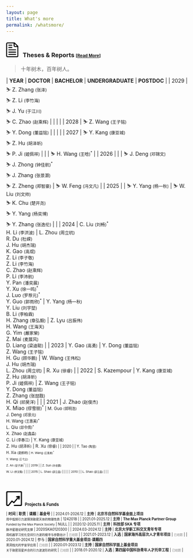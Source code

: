 ```yaml
---
layout: page
title: What's more
permalink: /whatsmore/
---
```


<style>
table {
  font-family: arial, sans-serif;
  border-collapse: collapse;
  width: 100%;
}

td, th {
  border: 1px solid #dddddd;
  text-align: left;
  padding: 8px;
}

tr:nth-child(odd) {
  background-color: #dddddd;
}
</style>

### <img src="report.png" style="height:40px;"> &nbsp; <b>Theses & Reports</b> <small><small>[[Read More](/docs/theses)]</small></small> 

> 十年树木，百年树人。

| **YEAR** | **DOCTOR** | **BACHELOR** | **UNDERGRADUATE** | **POSTDOC** |
| 2029 | &#9975; Z. Zhang <small>(张泽)</small><br>&#9975; Z. Li <small>(李竹海)</small><br>&#9975; J. Yu <small>(于江川)</small><br>&#9975; C. Zhao <small>(赵乘辉)</small> | | | |
| 2028 | &#9975; Z. Wang <small>(王子铭)</small><br>&#9975; Y. Dong <small>(董益铭)</small> | | | |
| 2027 | &#9975; Y. Kang <small>(康亚城)</small><br>&#9975; Z. Hu <small>(胡泽昕)</small><br>&#9975; P. Ji <small>(姬佩祥)</small> | | | &#9975; H. Wang <small>(王晗)<sup>$\ast$</sup></small> |
| 2026 | | | &#9975; J. Deng <small>(邓锦文)</small><br>&#9975; J. Zhong <small>(钟佳航)<sup>$\ast$</sup></small><br>&#9975; J. Zhang <small>(张景灏)</small><br>&#9975; Z. Zheng <small>(郑智豪)</small> | &#9975; W. Feng <small>(冯文凡)</small> |
| 2025 | | &#9975; Y. Yang <small>(杨一秋)</small> | &#9975; W. Liu <small>(刘文帅)</small><br>&#9975; K. Chu <small>(楚开尧)</small><br>&#9975; Y. Yang <small>(杨奕博)</small><br>&#9975; Y. Zhang <small>(张逸伦)</small> | |
| 2024 | C. Liu <small>(刘畅)<sup>$\ast$</sup></small><br>H. Li <small>(李洪波)</small> | L. Zhou <small>(周立杭)</small><br>R. Du <small>(杜嵘)</small><br>J. Hu <small>(胡杰瑞)</small><br>K. Gao <small>(高焜)</small><br>Z. Li <small>(李子敬)</small><br>Z. Li <small>(李竹海)</small><br>C. Zhao <small>(赵乘辉)</small><br>P. Li <small>(李沛航)</small><br>Y. Pan <small>(潘奕晨)</small><br>Y. Xu <small>(徐一鸣)<sup>$\ast$</sup></small><br>J. Luo <small>(罗荐元)<sup>$\ast$</sup></small><br>Y. Guo <small>(郭雨欣)<sup>$\ast$</sup></small> | Y. Yang <small>(杨一秋)</small><br>Y. Liu <small>(刘宇堃)</small><br>B. Li <small>(李柏霖)</small><br>H. Zhang <small>(章弘毅)</small> | Z. Lyu <small>(吕振伟)</small><br>H. Wang <small>(王海天)</small><br>G. Yim <small>(嚴家榮)</small><br>Z. Mai <small>(麦展风)</small><br>D. Liang <small>(梁迪聪)</small> |
| 2023 | Y. Gao <small>(高勇)</small> | Y. Dong <small>(董益铭)</small><br>Z. Wang <small>(王子铭)</small><br>H. Gu <small>(顾华鹏)</small> |  W. Wang <small>(王伟松)</small><br>J. Hu <small>(胡杰瑞)</small><br>L. Zhou <small>(周立杭)</small> | R. Xu <small>(徐睿)</small> |
| 2022 | S. Kazempour | Y. Kang <small>(康亚城)</small><br>Z. Hu <small>(胡泽昕)</small><br>P. Ji <small>(姬佩祥)</small> |  Z. Wang <small>(王子铭)</small><br>Y. Dong <small>(董益铭)</small><br>Z. Zhang <small>(张喆戬)</small><br>H. Qi <small>(祁昊洋)</small> | |
| 2021 | J. Zhao <small>(赵俊杰)</small><br>X. Miao <small>(缪雪丽)<sup>$\ast$</sup> | M. Guo <small>(郭明浩)</small><br>J. Deng <small>(邓景元)</small><br>H. Wang <small>(王惠美)<sup>$\ast$</sup></small><br>L. Qiu <small>(邱令倩)<sup>$\ast$</sup></small><br>X. Zhao <small>(赵鑫淼)</small><br>C. Li <small>(李春江)</small> | Y. Kang <small>(康亚城)</small><br>Z. Hu <small>(胡泽昕)</small> | R. Xu <small>(徐睿) |
| 2020 | | Y. Tao <small>(陶昱)</small><br>H. Xia <small>(夏鹤明) | H. Wang <small>(王惠美)<sup>$\ast$</sup></small><br>Y. Wang <small>(王弋尘)</small><br>Z. An <small>(安子訸)<sup>$\ast$</sup></small> | |
| 2019 | | Z. Sun <small>(孙忠鹏)</small><br>W. Li <small>(李汶隆)</small> | | |
| 2015 | L. Shao <small>(邵立晶)</small> | | | |
| 2010 | | L. Shao <small>(邵立晶)</small> |  | |

<br>
<p></p>

### <img src="funds.png" style="height:40px;"> &nbsp; <b>Projects & Funds</b>

| **时间** | **职责** | **课题** | **基金号** | 
| 2024.01-2026.12 | **主持** | **北京市自然科学基金面上项目** <br> <small> 用中低频引力波探测致密天体的物理性质</small> | 1242018 |
| 2021.01-2025.12 | **主持** | **The Max Planck Partner Group** <br> <small> Funded by the Max Planck Society</small> | NULL |
| 2020.12-2025.11 | **主持** | **科技部 SKA 专项** <br> <small> 脉冲星理论研究支撑</small> | 2020SKA0120300 |
| 2024.03-2024.12 | **主持** | **北京大学新工科交叉青年专项** <br> <small> 用机器学习优化空间引力波的搜寻与参数估计</small> | <font color="gray"><small>已结题</small></font> |
| 2021.01-2023.12 | **入选** | **国家海外高层次人才青年项目** | <font color="gray"><small>已结题</small></font> |
| 2020.01-2024.12 | 参与 | **国家自然科学重大基金项目·课题四** <br> <small> 黑洞烛光的宇宙学应用 </small> | <font color="gray"><small>已结题</small></font> |
| 2020.01-2023.12 | **主持** | **国家自然科学面上基金项目** <br> <small> 关于致密双星并合的引力波波形的研究</small> | <font color="gray"><small>已结题</small></font> |
| 2018.01-2020.12 | **入选** | **第四届中国科协青年人才托举工程** | <font color="gray"><small>已结题</small></font> |


<!-- 
| 2024.07-2024.09 | **主持** | **举办第九届SKA暑期学校** | <font color="gray"><small>已结题</small></font> |
| 2019.01-2021.12 | **主持** | **北京大学学科建设项目** <br> <small> 引力天体物理团队建设、科学研究与国内外交流</small> | <font color="gray"><small>已结题</small></font> |
| 2016.06-2021.05 | 参与 | **中国科学院先导B专项** <br> <small> 基于FAST的脉冲星测时和引力波探测预研究 </small> | <font color="gray"><small>已结题</small></font> |
| 2011.01-2013.12 | 参与 | **国家自然科学青年科学基金项目** <br> <small> 横动量依赖的夸克分布函数及其在高能散射过程中的唯像学 </small> | <font color="gray"><small>已结题</small></font> |
| 2018.09-2018.12 | **主持** | **北京大学新聘学术人员科研启动经费** | NULL | 
-->

<!-- 
| 2025.01-2026.12 | **指导**<br> <small><small>胡泽昕 | **国家自然科学基金青年学生基础研究项目（博士研究生）** <br> <small> 银河系中心附近中等质量黑洞的研究</small> | 124B2056 |
| 2024.05-2026.12 | **指导**<br> <small><small>王子铭 | **国家自然科学基金青年学生基础研究项目（博士研究生）** <br> <small> 空间引力波探测的数据分析方法拓展</small> | 123B2043 |
| 2023.12-2025.04 | **指导**<br> <small><small>刘宇堃 | **北京市自然科学基金本科生启研计划** <br> <small> 多信使天文学时代下研究暗物质对中子星结构的影响</small> | QY23009 |
| 2024.10-2026.09 | **指导**<br> <small><small>杨奕博 | **北京市自然科学基金本科生启研计划** <br> <small> 脉冲双星系统探测轴子暗物质性质</small> | QY24017 |
-->

<br>
<p></p>

<script type="text/x-mathjax-config">
  MathJax.Hub.Config({
    tex2jax: {
      inlineMath: [ ['$','$'] ],
      processEscapes: true
    }
  });
</script>
<script type="text/javascript" src="https://cdn.mathjax.org/mathjax/latest/MathJax.js?config=TeX-AMS-MML_HTMLorMML">
</script>
